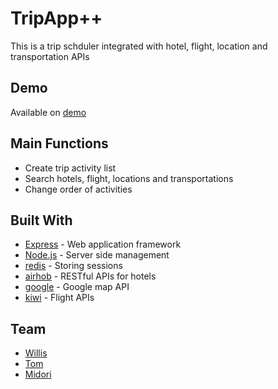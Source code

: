 # TripApp++

This is a trip schduler integrated with hotel, flight, location and transportation APIs


## Demo
Available on [demo](http://128.199.72.130/)


## Main Functions
* Create trip activity list
* Search hotels, flight, locations and transportations
* Change order of activities


## Built With
* [Express](https://expressjs.com/) - Web application framework
* [Node.js](https://nodejs.org/en/) - Server side management
* [redis](https://redis.io/) - Storing sessions
* [airhob](https://www.airhob.com/Developers) - RESTful APIs for hotels
* [google](https://developers.google.com/maps/) - Google map API
* [kiwi](https://skypickerpublicapi.docs.apiary.io/#introduction/how-it-works) - Flight APIs


## Team
* [Willis](https://github.com/poonyufung)
* [Tom](https://github.com/tomyip0010)
* [Midori](https://github.com/Midori-Funaki)